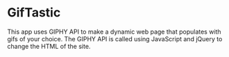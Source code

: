 # GifTastic

This app uses GIPHY API to make a dynamic web page that populates with gifs of your choice. The GIPHY API is called using JavaScript and jQuery to change the HTML of the site.
